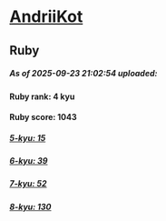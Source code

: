 # [AndriiKot](https://www.codewars.com/users/AndriiKot) 
## Ruby

##### As of 2025-09-23 21:02:54 uploaded:

#### Ruby rank: 4 kyu

#### Ruby score: 1043

##### [5-kyu: 15](https://github.com/AndriiKot/Ruby__CodeWars/tree/main/kyu-5)

##### [6-kyu: 39](https://github.com/AndriiKot/Ruby__CodeWars/tree/main/kyu-6)

##### [7-kyu: 52](https://github.com/AndriiKot/Ruby__CodeWars/tree/main/kyu-7)

##### [8-kyu: 130](https://github.com/AndriiKot/Ruby__CodeWars/tree/main/kyu-8)

